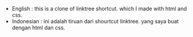 - English : this is a clone of linktree shortcut. which I made with html and css.
- Indonesian : ini adalah tiruan dari shourtcut linktree. yang saya buat dengan html dan css.